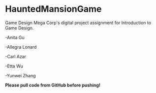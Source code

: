# HauntedMansionGame
Game Design Mega Corp's digital project assignment for Introduction to Game Design.

-Anita Gu

-Allegra Lonard

-Carl Azar

-Etta Wu

-Yunwei Zhang

**Please pull code from GitHub before pushing!**
